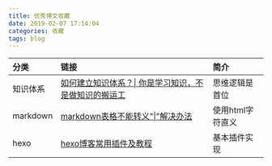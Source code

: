 ```yaml
---
title: 优秀博文收藏
date: 2019-02-07 17:14:04
categories: 收藏
tags: blog
---
```


分类 | 链接 | 简介
:--- | :--- | :---
知识体系 | [如何建立知识体系？&#124; 你是学习知识，不是做知识的搬运工](http://www.woshipm.com/zhichang/1048958.html)  | 思维逻辑是首位
markdown | [markdown表格不能转义"&#124;"解决办法](https://www.jianshu.com/p/55b9ce58bf6c) | 使用html字符直义
hexo | [hexo博客常用插件及教程](https://blog.csdn.net/q2158798/article/details/82354154) | 基本插件实现